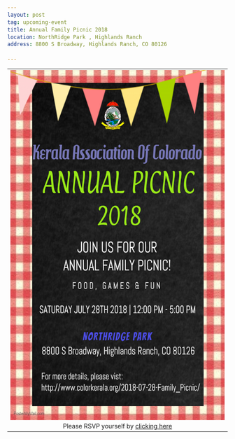```yaml
---
layout: post
tag: upcoming-event
title: Annual Family Picnic 2018
location: NorthRidge Park , Highlands Ranch
address: 8800 S Broadway, Highlands Ranch, CO 80126

---
```



<table align="center" style="border:0"> 
  <tr style="border:0;background:transparent"><td align="center" style="border:0;background:transparent">
<center><img src="/img/picnic_2018/Picnic_2018.jpeg" width="500" height="800" align="center"></center> 
    </td></tr>
  <tr style="border:0;background:transparent"><td align="center" style="border:0;background:transparent">
    Please RSVP yourself by <a href="http://evite.me/Ea7BJ2vP4h"> clicking here </a> 
  </td></tr>
  </table>
